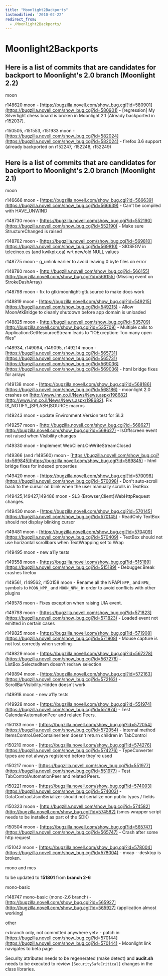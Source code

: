 ```yaml
---
title: "Moonlight2Backports"
lastmodified: '2010-02-22'
redirect_from:
  - /Moonlight2Backports/
---
```


Moonlight2Backports
===================

Here is a list of commits that are candidates for backport to Moonlight's 2.0 branch (Moonlight 2.2)
----------------------------------------------------------------------------------------------------

moon

r148620 moon - [https://bugzilla.novell.com/show_bug.cgi?id=580901](https://bugzilla.novell.com/show_bug.cgi?id=580901) - [regression] My Silverlight chess board is broken in Moonlight 2.1 (Already backported in r152037).

r150505, r151553, r151933 moon - [https://bugzilla.novell.com/show_bug.cgi?id=582024](https://bugzilla.novell.com/show_bug.cgi?id=582024) - firefox 3.6 support (already backported on r152247, r152248, r152249)

Here is a list of commits that are candidates for backport to Moonlight's 2.0 branch (Moonlight 2.1)
----------------------------------------------------------------------------------------------------

moon

r146666 moon - [https://bugzilla.novell.com/show_bug.cgi?id=566639](https://bugzilla.novell.com/show_bug.cgi?id=566639) - Can't be compiled with HAVE_UNWIND

r148730 moon - [https://bugzilla.novell.com/show_bug.cgi?id=552190](https://bugzilla.novell.com/show_bug.cgi?id=552190) - Make sure StructureChanged is raised

r148762 moon - [https://bugzilla.novell.com/show_bug.cgi?id=569810](https://bugzilla.novell.com/show_bug.cgi?id=569810) - SIGSEGV in telecinco.es (and kwikpix.ca) wrt new/old NULL values

r148775 moon - g_unlink earlier to avoid leaving 0 byte files on error

r148780 moon - [http://bugzilla.novell.com/show_bug.cgi?id=566155](http://bugzilla.novell.com/show_bug.cgi?id=566155) (Missing event on StrokeDashArray)

r148798 moon - fix to gtk/moonlight-gtk.source to make docs work

r148819 moon - [https://bugzilla.novell.com/show_bug.cgi?id=549215](https://bugzilla.novell.com/show_bug.cgi?id=549215) - Allow MoonAtkBridge to cleanly shutdown before app domain is unloaded

r148825 moon - [http://bugzilla.novell.com/show_bug.cgi?id=535709](http://bugzilla.novell.com/show_bug.cgi?id=535709) - Multiple calls to Application:GetResourceStream leads to "IOException: Too many open files"

r148934, r149094, r149095, r149214 moon - [https://bugzilla.novell.com/show_bug.cgi?id=565731](https://bugzilla.novell.com/show_bug.cgi?id=565731) [https://bugzilla.novell.com/show_bug.cgi?id=569036](https://bugzilla.novell.com/show_bug.cgi?id=569036) - html bridge fixes for arrays

r149138 moon - [https://bugzilla.novell.com/show_bug.cgi?id=568186](https://bugzilla.novell.com/show_bug.cgi?id=568186) - moonlight 2.0 crashes on [http://www.inn.co.il/News/News.aspx/198682](http://www.inn.co.il/News/News.aspx/198682). Fix IS_NOTIFY_[SPLASH]SOURCE macros

r149243 moon - update Environment.Version test for SL3

r149257 moon - [http://bugzilla.novell.com/show_bug.cgi?id=568627](http://bugzilla.novell.com/show_bug.cgi?id=568627) - IsOffscreen event not raised when Visibility changes

r149330 moon - Implement WebClient.OnWriteStreamClosed

r149366 (and r149560) moon - [https://bugzilla.novell.com/show_bug.cgi?id=569845](https://bugzilla.novell.com/show_bug.cgi?id=569845) - html bridge fixes for indexed properties

r149420 moon - [https://bugzilla.novell.com/show_bug.cgi?id=570098](https://bugzilla.novell.com/show_bug.cgi?id=570098) - Don't auto-scroll back to the cursor on blink when the user manually scrolls in TextBox

r149425,149427,149486 moon - SL3 {Browser,Client}WebHttpRequest changes.

r149430 moon - [https://bugzilla.novell.com/show_bug.cgi?id=570145](https://bugzilla.novell.com/show_bug.cgi?id=570145) - ReadOnly TextBox should not display blinking cursor

r149481 moon - [https://bugzilla.novell.com/show_bug.cgi?id=570409](https://bugzilla.novell.com/show_bug.cgi?id=570409) - TextBox should not use horizontal scrollbars when TextWrapping set to Wrap

r149495 moon - new a11y tests

r149558 moon - [https://bugzilla.novell.com/show_bug.cgi?id=515189](https://bugzilla.novell.com/show_bug.cgi?id=515189) - Debugger.Break crashes firefox

r149561, r149562, r150158 moon - Rename all the NPAPI `NPP_` and `NPN_` symbols to `MOON_NPP_` and `MOON_NPN_` in order to avoid conflicts with other plugins

r149578 moon - Fixes exception when raising UIA event.

r149798 moon - [https://bugzilla.novell.com/show_bug.cgi?id=571823](https://bugzilla.novell.com/show_bug.cgi?id=571823) - Loaded event not emitted in certain cases

r149825 moon - [https://bugzilla.novell.com/show_bug.cgi?id=571908](https://bugzilla.novell.com/show_bug.cgi?id=571908) - Mouse capture is not lost correctly when scrolling

r149829 moon - [https://bugzilla.novell.com/show_bug.cgi?id=567278](https://bugzilla.novell.com/show_bug.cgi?id=567278) - ListBox.SelectedItem doesn't redraw selection

r149894 moon - [https://bugzilla.novell.com/show_bug.cgi?id=572163](https://bugzilla.novell.com/show_bug.cgi?id=572163) - ScrollBarVisibility.Hidden doesn't work

r149918 moon - new a11y tests

r149928 moon - [https://bugzilla.novell.com/show_bug.cgi?id=551974](https://bugzilla.novell.com/show_bug.cgi?id=551974) - Test CalendarAutomationPeer and related Peers.

r150133 moon - [https://bugzilla.novell.com/show_bug.cgi?id=572054](https://bugzilla.novell.com/show_bug.cgi?id=572054) - Internal method ItemsControl.GetContainerItem doesn't return children in TabControl

r150210 moon - [https://bugzilla.novell.com/show_bug.cgi?id=574276](https://bugzilla.novell.com/show_bug.cgi?id=574276) - TypeConverter types are not always registered before they're used

r150217 moon - [https://bugzilla.novell.com/show_bug.cgi?id=551977](https://bugzilla.novell.com/show_bug.cgi?id=551977) - Test TabControlAutomationPeer and related Peers.

r150221 moon - [https://bugzilla.novell.com/show_bug.cgi?id=574003](https://bugzilla.novell.com/show_bug.cgi?id=574003) - DataContractJsonSerializer should not serialize non public types / fields

r150323 moon - [http://bugzilla.novell.com/show_bug.cgi?id=574582](http://bugzilla.novell.com/show_bug.cgi?id=574582) (smcs wrapper script needs to be installed as part of the SDK)

r150504 moon - [https://bugzilla.novell.com/show_bug.cgi?id=565747](https://bugzilla.novell.com/show_bug.cgi?id=565747) - Crash after some http request

r151042 moon - [https://bugzilla.novell.com/show_bug.cgi?id=578004](https://bugzilla.novell.com/show_bug.cgi?id=578004) - mxap --desktop is broken.

mono and mcs

to be updated to **151801** from **branch 2-6**

mono-basic

r148747 mono-basic (mono-2.6 branch) - [http://bugzilla.novell.com/show_bug.cgi?id=565927](http://bugzilla.novell.com/show_bug.cgi?id=565927) (application almost working)

other

r\<branch only, not committed anywhere yet\> - patch in [https://bugzilla.novell.com/show_bug.cgi?id=570144](https://bugzilla.novell.com/show_bug.cgi?id=570144) - Moonlight link navigates to beta page

Security attributes needs to be regenerated (make detect) and **audit.sh** needs to be executed to review `[SecuritySafeCritical]` changes in the class libraries.
